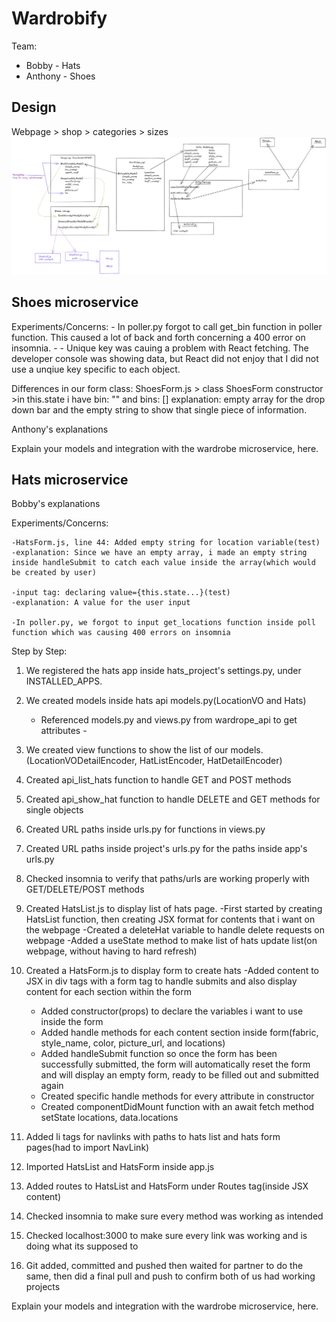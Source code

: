 # Wardrobify

Team:

* Bobby - Hats
* Anthony - Shoes

## Design
Webpage > shop > categories > sizes
![alt text](images/Untitled-2022-12-05-1446.png)




## Shoes microservice

Experiments/Concerns:
    - In poller.py forgot to call get_bin function in poller function. This caused a lot of back and forth concerning a 400 error on insomnia.
        -
    - Unique key was cauing a problem with React fetching. The developer console was showing data, but React did not enjoy that I did not use a unqiue key specific to each object.

Differences in our form class:
ShoesForm.js > class ShoesForm constructor >in this.state i have bin: "" and bins: []
explanation: empty array for the drop down bar and the empty string to show that single piece of information.



Anthony's explanations


Explain your models and integration with the wardrobe
microservice, here.

## Hats microservice
Bobby's explanations

Experiments/Concerns:

    -HatsForm.js, line 44: Added empty string for location variable(test)
    -explanation: Since we have an empty array, i made an empty string inside handleSubmit to catch each value inside the array(which would be created by user)

    -input tag: declaring value={this.state...}(test)
    -explanation: A value for the user input

    -In poller.py, we forgot to input get_locations function inside poll function which was causing 400 errors on insomnia




Step by Step:
1. We registered the hats app inside hats_project's settings.py, under INSTALLED_APPS.
2. We created models inside hats api models.py(LocationVO and Hats)

    - Referenced models.py and views.py from wardrope_api to get attributes -

3. We created view functions to show the list of our models.(LocationVODetailEncoder, HatListEncoder, HatDetailEncoder) 
4. Created api_list_hats function to handle GET and POST methods
5. Created api_show_hat function to handle DELETE and GET methods for single objects
6. Created URL paths inside urls.py for functions in views.py
7. Created URL paths inside project's urls.py for the paths inside app's urls.py
8. Checked insomnia to verify that paths/urls are working properly with GET/DELETE/POST methods
9. Created HatsList.js to display list of hats page. 
    -First started by creating HatsList function, then creating JSX format for contents that i want on the webpage
    -Created a deleteHat variable to handle delete requests on webpage 
    -Added a useState method to make list of hats update list(on webpage, without having to hard refresh)
10. Created a HatsForm.js to display form to create hats
    -Added content to JSX in div tags with a form tag to handle submits and also display content for each section within the form
    - Added constructor(props) to declare the variables i want to use inside the form
    - Added handle methods for each content section inside form(fabric, style_name, color, picture_url, and locations)
    - Added handleSubmit function so once the form has been successfully submitted, the form will automatically reset the form and will display an empty form, ready to be filled out and submitted again
    - Created specific handle methods for every attribute in constructor
    - Created componentDidMount function with an await fetch method setState locations, data.locations
11. Added li tags for navlinks with paths to hats list and hats form pages(had to import NavLink)
12. Imported HatsList and HatsForm inside app.js
13. Added routes to HatsList and HatsForm under Routes tag(inside JSX content)
14. Checked insomnia to make sure every method was working as intended
15. Checked localhost:3000 to make sure every link was working and is doing what its supposed to
16. Git added, committed and pushed then waited for partner to do the same, then did a final pull and push to confirm both of us had working projects




Explain your models and integration with the wardrobe
microservice, here.
